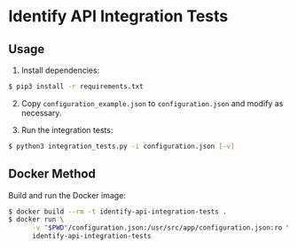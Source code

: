 # Identify API Integration Tests

## Usage

1. Install dependencies:
```bash
$ pip3 install -r requirements.txt
```

2. Copy `configuration_example.json` to `configuration.json` and modify as necessary.

3. Run the integration tests:
```bash
$ python3 integration_tests.py -i configuration.json [-v]
```

## Docker Method
Build and run the Docker image:
```bash
$ docker build --rm -t identify-api-integration-tests .
$ docker run \
      -v "$PWD"/configuration.json:/usr/src/app/configuration.json:ro \
      identify-api-integration-tests
```
